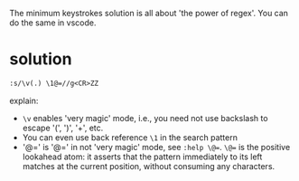The minimum keystrokes solution is all about 'the power of regex'. You can do the
same in vscode.


# solution

```txt
:s/\v(.) \1@=//g<CR>ZZ
```

explain:

- `\v` enables 'very magic' mode, i.e., you need not use backslash to escape '(', ')', '+', etc.
- You can even use back reference `\1` in the search pattern
- '@=' is '\@=' in not 'very magic' mode, see `:help \@=`.
  `\@=` is the positive lookahead atom: it asserts that the pattern immediately
  to its left matches at the current position, without consuming any characters.

